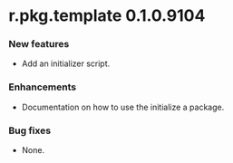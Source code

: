 # r.pkg.template 0.1.0.9104

### New features

* Add an initializer script.

### Enhancements

* Documentation on how to use the initialize a package.

### Bug fixes

* None.
